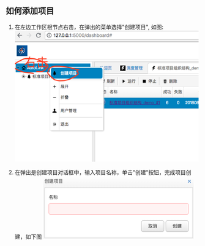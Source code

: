 ## 如何添加项目

1. 在左边工作区根节点右击，在弹出的菜单选择"创建项目", 如图:
![创建项目](./img/create_project.png)

2. 在弹出是创建项目对话框中，输入项目名称，单击"创建"按钮，完成项目创建，如下图
![创建项目](./img/input_project_name.png)